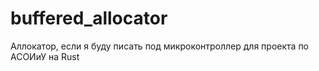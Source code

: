 # buffered_allocator

Аллокатор, если я буду писать под микроконтроллер для проекта по АСОИиУ на Rust
